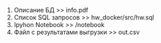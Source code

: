 1) Описание БД >> info.pdf
2) Список SQL запросов >> hw_docker/src/hw.sql
3) Ipyhon Notebook >> /notebook
4) Файл с результатами выгрузки >> out.csv
